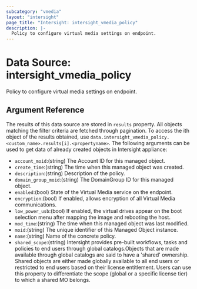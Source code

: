 ```yaml
---
subcategory: "vmedia"
layout: "intersight"
page_title: "Intersight: intersight_vmedia_policy"
description: |-
  Policy to configure virtual media settings on endpoint.
---
```


# Data Source: intersight_vmedia_policy
Policy to configure virtual media settings on endpoint.
## Argument Reference
The results of this data source are stored in `results` property.
All objects matching the filter criteria are fetched through pagination.
To access the ith object of the results obtained, use `data.intersight_vmedia_policy.<custom_name>.results[i].<propertyname>`.
The following arguments can be used to get data of already created objects in Intersight appliance:
* `account_moid`:(string) The Account ID for this managed object. 
* `create_time`:(string) The time when this managed object was created. 
* `description`:(string) Description of the policy. 
* `domain_group_moid`:(string) The DomainGroup ID for this managed object. 
* `enabled`:(bool) State of the Virtual Media service on the endpoint. 
* `encryption`:(bool) If enabled, allows encryption of all Virtual Media communications. 
* `low_power_usb`:(bool) If enabled, the virtual drives appear on the boot selection menu after mapping the image and rebooting the host. 
* `mod_time`:(string) The time when this managed object was last modified. 
* `moid`:(string) The unique identifier of this Managed Object instance. 
* `name`:(string) Name of the concrete policy. 
* `shared_scope`:(string) Intersight provides pre-built workflows, tasks and policies to end users through global catalogs.Objects that are made available through global catalogs are said to have a 'shared' ownership. Shared objects are either made globally available to all end users or restricted to end users based on their license entitlement. Users can use this property to differentiate the scope (global or a specific license tier) to which a shared MO belongs. 
 